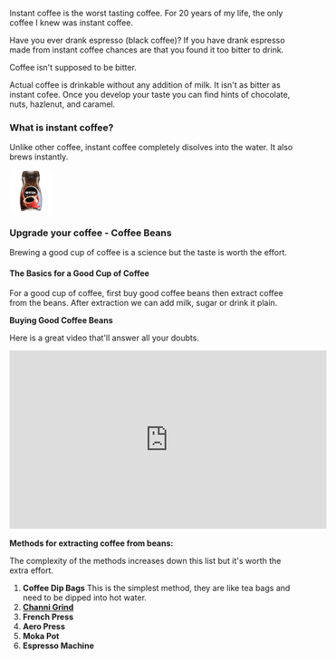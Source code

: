 [category]: <> (General)
[date]: <> (2021/12/24)
[title]: <> (Get over instant coffee - From an Indian's perspective)

Instant coffee is the worst tasting coffee. For 20 years of my life, the only coffee I knew was instant coffee.

Have you ever drank espresso (black coffee)? If you have drank espresso made from instant coffee chances are that you found it too bitter to drink.

Coffee isn't supposed to be bitter.

Actual coffee is drinkable without any addition of milk. It isn't as bitter as instant cofee. Once you develop your taste you can find hints of chocolate, nuts, hazlenut, and caramel.

### What is instant coffee?

Unlike other coffee, instant coffee completely disolves into the water. It also brews instantly.

<img src="https://github.com/il3ven/blog/blob/main/images/coffee/nescafe.png?raw=true" width="15%"/>

### Upgrade your coffee - Coffee Beans

Brewing a good cup of coffee is a science but the taste is worth the effort.

#### The Basics for a Good Cup of Coffee

For a good cup of coffee, first buy good coffee beans then extract coffee from the beans. After extraction we can add milk, sugar or drink it plain.

**Buying Good Coffee Beans**

Here is a great video that'll answer all your doubts.

<iframe width="560" height="315" src="https://www.youtube-nocookie.com/embed/O9YnLFrM7Fs" title="YouTube video player" frameborder="0" allow="accelerometer; autoplay; clipboard-write; encrypted-media; gyroscope; picture-in-picture" allowfullscreen></iframe>

**Methods for extracting coffee from beans:**

The complexity of the methods increases down this list but it's worth the extra effort.

1. **Coffee Dip Bags**
   This is the simplest method, they are like tea bags and need to be dipped into hot water.
2. [**Channi Grind**](https://www.youtube.com/watch?v=m2O5MqXD4n0)
3. **French Press**
4. **Aero Press**
5. **Moka Pot**
6. **Espresso Machine**